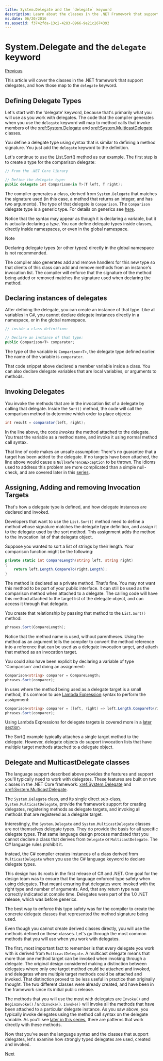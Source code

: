 ```yaml
---
title: System.Delegate and the `delegate` keyword
description: Learn about the classes in the .NET Framework that support delegates and how those map to the 'delegate' keyword.
ms.date: 06/20/2016
ms.assetid: f3742fda-13c2-4283-8966-9e21c2674393
---
```


# System.Delegate and the `delegate` keyword

[Previous](delegates-overview.md)

This article will cover the classes in the .NET framework
that support delegates, and how those map to the `delegate`
keyword.

## Defining Delegate Types

Let's start with the 'delegate' keyword, because that's primarily what
you will use as you work with delegates. The code that the
compiler generates when you use the `delegate` keyword will
map to method calls that invoke members of the <xref:System.Delegate> 
and <xref:System.MulticastDelegate> classes. 

You define a delegate type using syntax that is similar to defining
a method signature. You just add the `delegate` keyword to the
definition.

Let's continue to use the List.Sort() method as our example. The first
step is to create a type for the comparison delegate:

```csharp
// From the .NET Core library

// Define the delegate type:
public delegate int Comparison<in T>(T left, T right);
```

The compiler generates a class, derived from `System.Delegate`
that matches the signature used (in this case, a method that
returns an integer, and has two arguments). The type
of that delegate is `Comparison`. The `Comparison` delegate
type is a generic type. For details on generics see [here](generics.md).

Notice that the syntax may appear as though it is declaring
a variable, but it is actually declaring a *type*. You can
define delegate types inside classes, directly inside namespaces,
or even in the global namespace.

> [!NOTE]
> Declaring delegate types (or other types) directly in
> the global namespace is not recommended. 

The compiler also generates add and remove handlers for this new
type so that clients of this class can add and remove methods from an instance's
invocation list. The compiler will enforce that the signature
of the method being added or removed matches the signature
used when declaring the method. 

## Declaring instances of delegates

After defining the delegate, you can create an instance of that type.
Like all variables in C#, you cannot declare delegate instances directly
in a namespace, or in the global namespace.

```csharp
// inside a class definition:

// Declare an instance of that type:
public Comparison<T> comparator;
```

The type of the variable is `Comparison<T>`, the delegate type
 defined earlier. The name of the variable is `comparator`.
 
 That code snippet above declared a member variable inside a class. You can also
 declare delegate variables that are local variables, or arguments to methods.

## Invoking Delegates

You invoke the methods that are in the invocation list of a delegate by calling
that delegate. Inside the `Sort()` method, the code will call the
comparison method to determine which order to place objects:

```csharp
int result = comparator(left, right);
```

In the line above, the code *invokes* the method attached to the delegate.
You treat the variable as a method name, and invoke it using normal
method call syntax.

That line of code makes an unsafe assumption: There's no guarantee that
a target has been added to the delegate. If no targets have been attached,
the line above would cause a `NullReferenceException` to be thrown. The
idioms used to address this problem are more complicated than a simple
null-check, and are covered later in this [series](delegates-patterns.md).

## Assigning, Adding and removing Invocation Targets

That's how a delegate type is defined, and how delegate instances
are declared and invoked.

Developers that want to use the `List.Sort()` method need to define
a method whose signature matches the delegate type definition, and
assign it to the delegate used by the sort method. This assignment
adds the method to the invocation list of that delegate object.

Suppose you wanted to sort a list of strings by their length. Your
comparison function might be the following:

```csharp
private static int CompareLength(string left, string right)
{
    return left.Length.CompareTo(right.Length);
}
```

The method is declared as a private method. That's fine. You may not
want this method to be part of your public interface. It can still
be used as the comparison method when attached to a delegate. The
calling code will have this method attached to the target list of
the delegate object, and can access it through that delegate.

You create that relationship by passing that method to the
`List.Sort()` method:

```csharp
phrases.Sort(CompareLength);
```

Notice that the method name is used, without parentheses. Using the method
as an argument tells the compiler to convert the method reference into a reference
that can be used as a delegate invocation target, and attach that method as
an invocation target.

You could also have been explicit by declaring a variable of type
'Comparison<string>` and doing an assignment:

```csharp
Comparison<string> comparer = CompareLength;
phrases.Sort(comparer);
```

In uses where the method being used as a delegate target is a small method,
it's common to use [Lambda Expression](lambda-expressions.md) syntax
to perform the assignment:

```csharp
Comparison<string> comparer = (left, right) => left.Length.CompareTo(right.Length);
phrases.Sort(comparer);
```

Using Lambda Expressions for delegate targets
is covered more in a [later section](delegates-patterns.md).

The Sort() example typically attaches a single target method to the
delegate. However, delegate objects do support invocation lists that
have multiple target methods attached to a delegate object.

## Delegate and MulticastDelegate classes

The language support described above provides the features
and support you'll typically need to work with delegates. These
features are built on two classes in the .NET Core
framework: <xref:System.Delegate> and <xref:System.MulticastDelegate>.

The `System.Delegate` class, and its single direct sub-class,
`System.MulticastDelegate`, provide the framework support for
creating delegates, registering methods as delegate targets,
and invoking all methods that are registered as a delegate
target. 

Interestingly, the `System.Delegate` and `System.MulticastDelegate`
classes are not themselves delegate types. They do provide the
basis for all specific delegate types. That same language
design process mandated that you cannot declare a class that derives
from `Delegate` or `MulticastDelegate`. The C# language rules prohibit it.
 
Instead, the C# compiler creates instances of a class derived from `MulticastDelegate`
when you use the C# language keyword to declare delegate types.

This design has its roots in the first release of C# and .NET. One
goal for the design team was to ensure that the language enforced
type safety when using delegates. That meant ensuring that delegates
were invoked with the right type and number of arguments. And, that
any return type was correctly indicated at compile time. Delegates
were part of the 1.0 .NET release, which was before generics.

The best way to enforce this type safety was for the compiler to
create the concrete delegate classes that represented the
method signature being used.

Even though you cannot create derived classes directly, you will
use the methods defined on these classes. Let's go through
the most common methods that you will use when you work with delegates.

The first, most important fact to remember is that every delegate you
work with is derived from `MulticastDelegate`. A multicast delegate means
that more than one method target can be invoked when invoking through
a delegate. The original design considered making a distinction between
delegates where only one target method could be attached and invoked,
and delegates where multiple target methods could be attached and
invoked. That distinction proved to be less useful in practice than
originally thought. The two different classes were already created,
and have been in the framework since its initial public release.

The methods that you will use the most with delegates are `Invoke()` and
`BeginInvoke()` / `EndInvoke()`. `Invoke()` will invoke all the methods that
have been attached to a particular delegate instance. As you saw above, you
typically invoke delegates using the method call syntax on the delegate
variable. As you'll see [later in this series](delegates-patterns.md),
there are patterns that work directly with these methods.

Now that you've seen the language syntax and the classes that support
delegates, let's examine how strongly typed delegates are used, created
and invoked.

[Next](delegates-strongly-typed.md)
